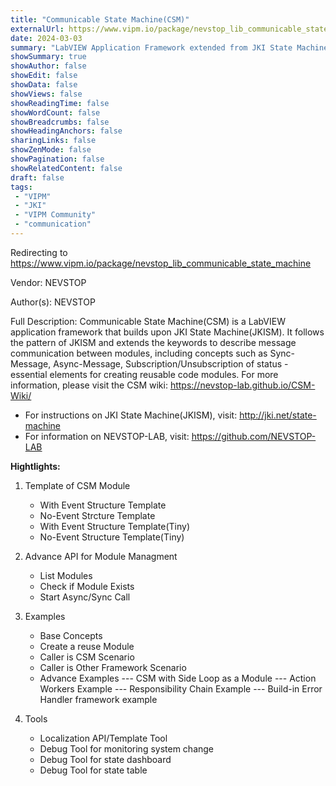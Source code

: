 ```yaml
---
title: "Communicable State Machine(CSM)"
externalUrl: https://www.vipm.io/package/nevstop_lib_communicable_state_machine
date: 2024-03-03
summary: "LabVIEW Application Framework extended from JKI State Machine(JKISM)"
showSummary: true
showAuthor: false
showEdit: false
showData: false
showViews: false
showReadingTime: false
showWordCount: false
showBreadcrumbs: false
showHeadingAnchors: false
sharingLinks: false
showZenMode: false
showPagination: false
showRelatedContent: false
draft: false
tags:
 - "VIPM"
 - "JKI"
 - "VIPM Community"
 - "communication"
---
```


Redirecting to https://www.vipm.io/package/nevstop_lib_communicable_state_machine

Vendor: NEVSTOP

Author(s): NEVSTOP
 
Full Description:
Communicable State Machine(CSM) is a LabVIEW application framework that builds upon JKI State Machine(JKISM). It follows the pattern of JKISM and extends the keywords to describe message communication between modules, including concepts such as Sync-Message, Async-Message, Subscription/Unsubscription of status - essential elements for creating reusable code modules. For more information, please visit the CSM wiki: https://nevstop-lab.github.io/CSM-Wiki/

- For instructions on JKI State Machine(JKISM), visit: http://jki.net/state-machine
- For information on NEVSTOP-LAB, visit: https://github.com/NEVSTOP-LAB

**Hightlights:**

1. Template of CSM Module
    - With Event Structure Template
    - No-Event Strcture Template
    - With Event Structure Template(Tiny)
    - No-Event Structure Template(Tiny)

2. Advance API for Module Managment
    - List Modules
    - Check if Module Exists
    - Start Async/Sync Call 

3. Examples
    - Base Concepts
    - Create a reuse Module
    - Caller is CSM Scenario
    - Caller is Other Framework Scenario
    - Advance Examples
    --- CSM with Side Loop as a Module
    --- Action Workers Example
    --- Responsibility Chain Example 
    --- Build-in Error Handler framework example

4. Tools
    - Localization API/Template Tool
    - Debug Tool for monitoring system change
    - Debug Tool for state dashboard
    - Debug Tool for state table